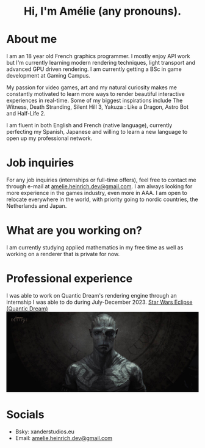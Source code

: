 <h1 align="center">Hi, I'm Amélie (any pronouns).</h1>

# About me

I am an 18 year old French graphics programmer. I mostly enjoy API work but I'm currently learning modern rendering techniques, light transport and advanced GPU driven rendering.
I am currently getting a BSc in game development at Gaming Campus.

My passion for video games, art and my natural curiosity makes me constantly motivated to learn more ways to render beautiful interactive experiences in real-time.
Some of my biggest inspirations include The Witness, Death Stranding, Silent Hill 3, Yakuza : Like a Dragon, Astro Bot and Half-Life 2.

I am fluent in both English and French (native language), currently perfecting my Spanish, Japanese and willing to learn a new language to open up my professional network.

# Job inquiries

For any job inquiries (internships or full-time offers), feel free to contact me through e-mail at amelie.heinrich.dev@gmail.com. I am always looking for more experience in the games industry, even more in AAA. I am open to relocate everywhere in the world, with priority going to nordic countries, the Netherlands and Japan.

# What are you working on?

I am currently studying applied mathematics in my free time as well as working on a renderer that is private for now.

# Professional experience

I was able to work on Quantic Dream's rendering engine through an internship I was able to do during July-December 2023.
[Star Wars Eclipse (Quantic Dream)](https://www.starwarseclipse.com)
![Screenshot](images/star-wars-eclipse-22-drummer-face-38763223_8df3eced.jpeg)

# Socials
- Bsky: xanderstudios.eu
- Email: amelie.heinrich.dev@gmail.com
